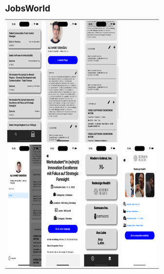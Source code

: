# JobsWorld

<table>
  <tr>
    <td>
      <img src="https://github.com/aliahmetbme/JobsWorld/blob/main/Simulator%20Screenshot%20-%20NEWIphone%20-%202023-08-28%20at%2000.45.28.png" alt="ios UI" width="200" height="400">
    </td>
    <td>
      <img src="https://github.com/aliahmetbme/JobsWorld/blob/main/Simulator%20Screenshot%20-%20NEWIphone%20-%202023-08-28%20at%2000.45.34.png" alt="ios UI" width="200" height="400">
    </td>
      <td>
      <img src="https://github.com/aliahmetbme/JobsWorld/blob/main/Simulator%20Screenshot%20-%20NEWIphone%20-%202023-08-28%20at%2000.45.40.png" alt="ios UI" width="200" height="400">
    </td>
  </tr>
  <tr>
    <td>
      <img src="https://github.com/aliahmetbme/JobsWorld/blob/main/Simulator%20Screenshot%20-%20NEWIphone%20-%202023-08-28%20at%2000.45.46.png" alt="ios UI" width="200" height="400">
    </td>
    <td>
      <img src="https://github.com/aliahmetbme/JobsWorld/blob/main/Simulator%20Screenshot%20-%20NEWIphone%20-%202023-08-28%20at%2000.45.51.png" alt="ios UI" width="200" height="400">
    </td>
    <td>
      <img src="https://github.com/aliahmetbme/JobsWorld/blob/main/Simulator%20Screenshot%20-%20NEWIphone%20-%202023-08-28%20at%2000.45.57.png" alt="ios UI" width="200" height="400">
    </td>
    <td>
      <img src="https://github.com/aliahmetbme/JobsWorld/blob/main/Simulator%20Screenshot%20-%20NEWIphone%20-%202023-08-28%20at%2000.46.00.png" alt="ios UI" width="200" height="400">
    </td>
  </tr>
</table>

